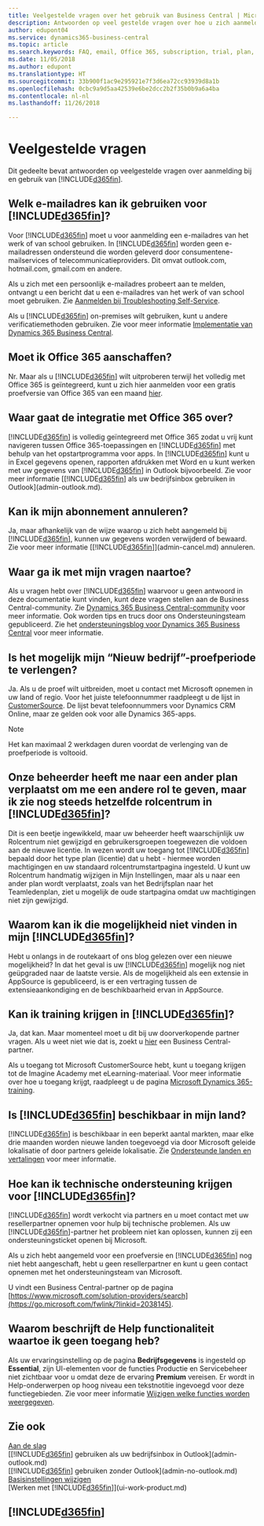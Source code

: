 ```yaml
---
title: Veelgestelde vragen over het gebruik van Business Central | Microsoft Docs
description: Antwoorden op veel gestelde vragen over hoe u zich aanmeldt voor Business Central en wat u moet doen om aan de slag te gaan.
author: edupont04
ms.service: dynamics365-business-central
ms.topic: article
ms.search.keywords: FAQ, email, Office 365, subscription, trial, plan, application area, experience, support
ms.date: 11/05/2018
ms.author: edupont
ms.translationtype: HT
ms.sourcegitcommit: 33b900f1ac9e295921e7f3d6ea72cc93939d8a1b
ms.openlocfilehash: 0cbc9a9d5aa42539e6be2dcc2b2f35b0b9a6a4ba
ms.contentlocale: nl-nl
ms.lasthandoff: 11/26/2018

---
```

# <a name="frequently-asked-questions"></a>Veelgestelde vragen
Dit gedeelte bevat antwoorden op veelgestelde vragen over aanmelding bij en gebruik van [!INCLUDE[d365fin](includes/d365fin_md.md)].  

## <a name="what-email-address-can-i-use-with-included365finincludesd365finmdmd"></a>Welk e-mailadres kan ik gebruiken voor [!INCLUDE[d365fin](includes/d365fin_md.md)]?
Voor [!INCLUDE[d365fin](includes/d365fin_md.md)] moet u voor aanmelding een e-mailadres van het werk of van school gebruiken. In [!INCLUDE[d365fin](includes/d365fin_md.md)] worden geen e-mailadressen ondersteund die worden geleverd door consumentene-mailservices of telecommunicatieproviders. Dit omvat outlook.com, hotmail.com, gmail.com en andere.  

Als u zich met een persoonlijk e-mailadres probeert aan te melden, ontvangt u een bericht dat u een e-mailadres van het werk of van school moet gebruiken. Zie [Aanmelden bij Troubleshooting Self-Service](ui-troubleshoot-self-signup.md).  

Als u [!INCLUDE[d365fin](includes/d365fin_md.md)] on-premises wilt gebruiken, kunt u andere verificatiemethoden gebruiken. Zie voor meer informatie [Implementatie van Dynamics 365 Business Central](/dynamics365/business-central/dev-itpro/deployment/deployment).  

## <a name="do-i-have-to-buy-office-365"></a>Moet ik Office 365 aanschaffen?
Nr. Maar als u [!INCLUDE[d365fin](includes/d365fin_md.md)] wilt uitproberen terwijl het volledig met Office 365 is geïntegreerd, kunt u zich hier aanmelden voor een gratis proefversie van Office 365 van een maand [hier](https://products.office.com/try).  

## <a name="what-is-the-integration-with-office-365-about"></a>Waar gaat de integratie met Office 365 over?
[!INCLUDE[d365fin](includes/d365fin_md.md)] is volledig geïntegreerd met Office 365 zodat u vrij kunt navigeren tussen Office 365-toepassingen en [!INCLUDE[d365fin](includes/d365fin_md.md)] met behulp van het opstartprogramma voor apps. In [!INCLUDE[d365fin](includes/d365fin_md.md)] kunt u in Excel gegevens openen, rapporten afdrukken met Word en u kunt werken met uw gegevens van [!INCLUDE[d365fin](includes/d365fin_md.md)] in Outlook bijvoorbeeld. Zie voor meer informatie [[!INCLUDE[d365fin](includes/d365fin_md.md)] als uw bedrijfsinbox gebruiken in Outlook](admin-outlook.md).  

## <a name="can-i-cancel-my-subscription"></a>Kan ik mijn abonnement annuleren?
Ja, maar afhankelijk van de wijze waarop u zich hebt aangemeld bij [!INCLUDE[d365fin](includes/d365fin_md.md)], kunnen uw gegevens worden verwijderd of bewaard. Zie voor meer informatie [[!INCLUDE[d365fin](includes/d365fin_md.md)]](admin-cancel.md) annuleren.  

## <a name="where-do-i-go-if-i-have-questions"></a>Waar ga ik met mijn vragen naartoe?
Als u vragen hebt over [!INCLUDE[d365fin](includes/d365fin_md.md)] waarvoor u geen antwoord in deze documentatie kunt vinden, kunt deze vragen stellen aan de Business Central-community. Zie [Dynamics 365 Business Central-community](https://community.dynamics.com/business) voor meer informatie. Ook worden tips en trucs door ons Ondersteuningsteam gepubliceerd. Zie het [ondersteuningsblog voor Dynamics 365 Business Central](https://blogs.msdn.microsoft.com/dyn365finsupport) voor meer informatie.  

## <a name="is-it-possible-to-extend-my-30-day-new-company-trial-period"></a>Is het mogelijk mijn “Nieuw bedrijf”-proefperiode te verlengen?
Ja. Als u de proef wilt uitbreiden, moet u contact met Microsoft opnemen in uw land of regio. Voor het juiste telefoonnummer raadpleegt u de lijst in [CustomerSource](https://mbs.microsoft.com/customersource/northamerica/CRM/support/support-news/Support_Telephone#linkc). De lijst bevat telefoonnummers voor Dynamics CRM Online, maar ze gelden ook voor alle Dynamics 365-apps.  

> [!NOTE]
> Het kan maximaal 2 werkdagen duren voordat de verlenging van de proefperiode is voltooid.  

## <a name="our-administrator-has-moved-me-to-another-plan-to-give-me-another-role-but-i-still-see-the-same-role-center-in-included365finincludesd365finmdmd"></a>Onze beheerder heeft me naar een ander plan verplaatst om me een andere rol te geven, maar ik zie nog steeds hetzelfde rolcentrum in [!INCLUDE[d365fin](includes/d365fin_md.md)]?
Dit is een beetje ingewikkeld, maar uw beheerder heeft waarschijnlijk uw Rolcentrum niet gewijzigd en gebruikersgroepen toegewezen die voldoen aan de nieuwe licentie. In wezen wordt uw toegang tot [!INCLUDE[d365fin](includes/d365fin_md.md)] bepaald door het type plan (licentie) dat u hebt - hiermee worden machtigingen en uw standaard rolcentrumstartpagina ingesteld. U kunt uw Rolcentrum handmatig wijzigen in Mijn Instellingen, maar als u naar een ander plan wordt verplaatst, zoals van het Bedrijfsplan naar het Teamledenplan, ziet u mogelijk de oude startpagina omdat uw machtigingen niet zijn gewijzigd.  

## <a name="why-cant-i-find-that-capability-in-my-included365finincludesd365finmdmd"></a>Waarom kan ik die mogelijkheid niet vinden in mijn [!INCLUDE[d365fin](includes/d365fin_md.md)]?
Hebt u onlangs in de routekaart of ons blog gelezen over een nieuwe mogelijkheid? In dat het geval is uw [!INCLUDE[d365fin](includes/d365fin_md.md)] mogelijk nog niet geüpgraded naar de laatste versie. Als de mogelijkheid als een extensie in AppSource is gepubliceerd, is er een vertraging tussen de extensieaankondiging en de beschikbaarheid ervan in AppSource.  

## <a name="can-i-get-training-in-included365finincludesd365finmdmd"></a>Kan ik training krijgen in [!INCLUDE[d365fin](includes/d365fin_md.md)]?
Ja, dat kan. Maar momenteel moet u dit bij uw doorverkopende partner vragen. Als u weet niet wie dat is, zoekt u [hier](https://go.microsoft.com/fwlink/?linkid=2038145) een Business Central-partner.  

Als u toegang tot Microsoft CustomerSource hebt, kunt u toegang krijgen tot de Imagine Academy met eLearning-materiaal. Voor meer informatie over hoe u toegang krijgt, raadpleegt u de pagina [Microsoft Dynamics 365-training](/dynamics365/get-started/training/index#dynamics-365-customers).  

## <a name="is-included365finincludesd365finmdmd-available-in-my-country"></a>Is [!INCLUDE[d365fin](includes/d365fin_md.md)] beschikbaar in mijn land?

[!INCLUDE[d365fin](includes/d365fin_md.md)] is beschikbaar in een beperkt aantal markten, maar elke drie maanden worden nieuwe landen toegevoegd via door Microsoft geleide lokalisatie of door partners geleide lokalisatie. Zie [Ondersteunde landen en vertalingen](/dynamics365/business-central/dev-itpro/compliance/apptest-countries-and-translations) voor meer informatie.  

## <a name="how-do-i-get-technical-support-for-included365finincludesd365finmdmd"></a>Hoe kan ik technische ondersteuning krijgen voor [!INCLUDE[d365fin](includes/d365fin_md.md)]?

[!INCLUDE[d365fin](includes/d365fin_md.md)] wordt verkocht via partners en u moet contact met uw resellerpartner opnemen voor hulp bij technische problemen. Als uw [!INCLUDE[d365fin](includes/d365fin_md.md)]-partner het probleem niet kan oplossen, kunnen zij een ondersteuningsticket openen bij Microsoft.  

Als u zich hebt aangemeld voor een proefversie en [!INCLUDE[d365fin](includes/d365fin_md.md)] nog niet hebt aangeschaft, hebt u geen resellerpartner en kunt u geen contact opnemen met het ondersteuningsteam van Microsoft.  

U vindt een Business Central-partner op de pagina [https://www.microsoft.com/solution-providers/search](https://go.microsoft.com/fwlink/?linkid=2038145).  

## <a name="why-does-help-describe-functionality-that-i-cannot-access"></a>Waarom beschrijft de Help functionaliteit waartoe ik geen toegang heb?
Als uw ervaringsinstelling op de pagina **Bedrijfsgegevens** is ingesteld op **Essential**, zijn UI-elementen voor de functies Productie en Servicebeheer niet zichtbaar voor u omdat deze de ervaring **Premium** vereisen. Er wordt in Help-onderwerpen op hoog niveau een tekstnotitie ingevoegd voor deze functiegebieden. Zie voor meer informatie [Wijzigen welke functies worden weergegeven](ui-experiences.md).    

## <a name="see-also"></a>Zie ook
[Aan de slag](product-get-started.md)  
[[!INCLUDE[d365fin](includes/d365fin_md.md)] gebruiken als uw bedrijfsinbox in Outlook](admin-outlook.md)  
[[!INCLUDE[d365fin](includes/d365fin_md.md)] gebruiken zonder Outlook](admin-no-outlook.md)  
[Basisinstellingen wijzigen](ui-change-basic-settings.md)  
[Werken met [!INCLUDE[d365fin](includes/d365fin_md.md)]](ui-work-product.md)  

## [!INCLUDE[d365fin](includes/free_trial_md.md)]  

